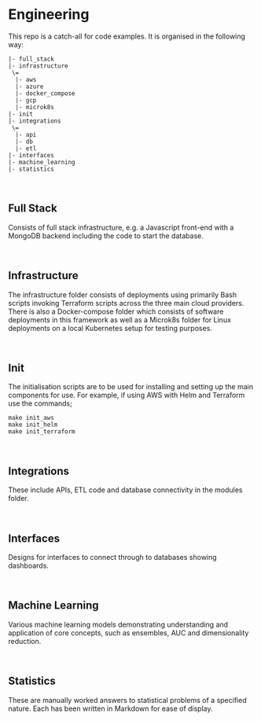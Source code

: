 # Engineering

This repo is a catch-all for code examples. It is organised in the following way:

```Engineering    
|- full_stack 
|- infrastructure    
 \=     
  |- aws    
  |- azure      
  |- docker_compose     
  |- gcp        
  |- microk8s       
|- init
|- integrations
 \=
  |- api
  |- db
  |- etl
|- interfaces
|- machine_learning
|- statistics   
```

</br> 

## Full Stack

Consists of full stack infrastructure, e.g. a Javascript front-end with a MongoDB backend including the code to start the database.

</br>

## Infrastructure

The infrastructure folder consists of deployments using primarily Bash scripts invoking Terraform scripts across the three main cloud providers. There is also a Docker-compose folder which consists of software deployments in this framework as well as a Microk8s folder for Linux deployments on a local Kubernetes setup for testing purposes.

</br> 

## Init

The initialisation scripts are to be used for installing and setting up the main components for use. For example, if using AWS with Helm and Terraform use the commands;

```
make init_aws
make init_helm
make init_terraform
```

</br> 

## Integrations

These include APIs, ETL code and database connectivity in the modules folder.

</br> 

## Interfaces

Designs for interfaces to connect through to databases showing dashboards.

</br>

## Machine Learning

Various machine learning models demonstrating understanding and application of core concepts, such as ensembles, AUC and dimensionality reduction.

</br> 

## Statistics

These are manually worked answers to statistical problems of a specified nature. Each has been written in Markdown for ease of display.
